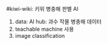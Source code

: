 #kiwi-wiki: 키위 병충해 판별 AI

1. data: AI hub: 과수 작물 병충해 데이터
2. teachable machine 사용
3. image classification

